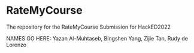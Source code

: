 # RateMyCourse

The repository for the RateMyCourse Submission for HackED2022

NAMES GO HERE:
Yazan Al-Muhtaseb, Bingshen Yang, Zijie Tan, Rudy de Lorenzo